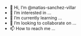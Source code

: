 - 👋 Hi, I’m @matias-sanchez-villar
- 👀 I’m interested in ...
- 🌱 I’m currently learning ...
- 💞️ I’m looking to collaborate on ...
- 📫 How to reach me ...

<!---
matias-sanchez-villar/matias-sanchez-villar is a ✨ special ✨ repository because its `README.md` (this file) appears on your GitHub profile.
You can click the Preview link to take a look at your changes.
--->

